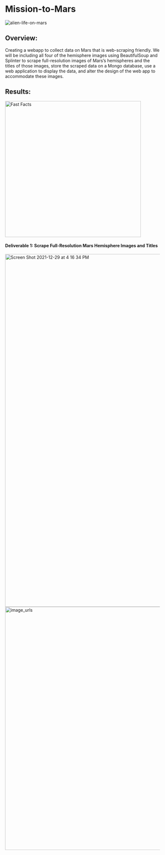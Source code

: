 # Mission-to-Mars
![alien-life-on-mars](https://user-images.githubusercontent.com/88520573/147705553-47e15df9-c4c4-444a-923c-f7ed6575b117.jpg)

## Overview:
Creating a webapp to collect data on Mars that is web-scraping friendly. We will be including all four of the hemisphere images using  BeautifulSoup and Splinter to scrape full-resolution images of Mars’s hemispheres and the titles of those images, store the scraped data on a Mongo database, use a web application to display the data, and alter the design of the web app to accommodate these images.

## Results:
<img width="442" alt="Fast Facts" src="https://user-images.githubusercontent.com/88520573/147705583-4cb78701-b649-4341-af8b-212ff5db06df.png">

#### Deliverable 1: Scrape Full-Resolution Mars Hemisphere Images and Titles
<img width="1146" alt="Screen Shot 2021-12-29 at 4 16 34 PM" src="https://user-images.githubusercontent.com/88520573/147705589-0268b4a3-d318-44f8-a966-de08591ff9af.png">
<img width="790" alt="image_urls" src="https://user-images.githubusercontent.com/88520573/147705587-64088fe2-ef07-4af2-94e3-a20a2a34d0cd.png">




